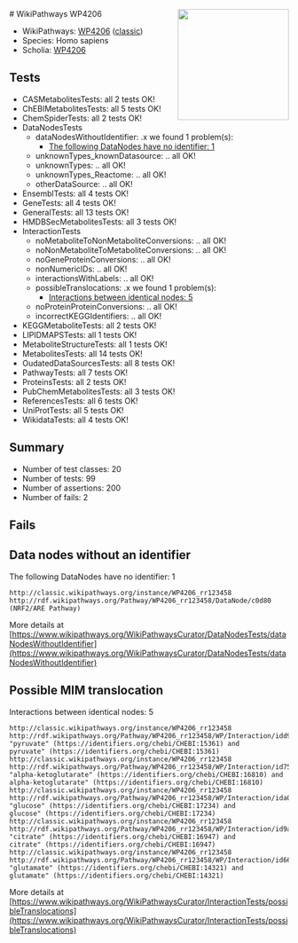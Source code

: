 <img style="float: right; width: 200px" src="https://upload.wikimedia.org/wikipedia/commons/thumb/8/83/Wplogo_with_text_500.png/640px-Wplogo_with_text_500.png" />
# WikiPathways WP4206

* WikiPathways: [WP4206](https://wikipathways.org/pathways/WP4206) ([classic](https://classic.wikipathways.org/instance/WP4206))
* Species: Homo sapiens
* Scholia: [WP4206](https://scholia.toolforge.org/wikipathways/WP4206)
## Tests
* CASMetabolitesTests: all 2 tests OK!
* ChEBIMetabolitesTests: all 5 tests OK!
* ChemSpiderTests: all 2 tests OK!
* DataNodesTests
    * dataNodesWithoutIdentifier: .x we found 1 problem(s):
        * [The following DataNodes have no identifier: 1](#d2d32fa0)
    * unknownTypes_knownDatasource: .. all OK!
    * unknownTypes: .. all OK!
    * unknownTypes_Reactome: .. all OK!
    * otherDataSource: .. all OK!
* EnsemblTests: all 4 tests OK!
* GeneTests: all 4 tests OK!
* GeneralTests: all 13 tests OK!
* HMDBSecMetabolitesTests: all 3 tests OK!
* InteractionTests
    * noMetaboliteToNonMetaboliteConversions: .. all OK!
    * noNonMetaboliteToMetaboliteConversions: .. all OK!
    * noGeneProteinConversions: .. all OK!
    * nonNumericIDs: .. all OK!
    * interactionsWithLabels: .. all OK!
    * possibleTranslocations: .x we found 1 problem(s):
        * [Interactions between identical nodes: 5](#1c11820a)
    * noProteinProteinConversions: .. all OK!
    * incorrectKEGGIdentifiers: .. all OK!
* KEGGMetaboliteTests: all 2 tests OK!
* LIPIDMAPSTests: all 1 tests OK!
* MetaboliteStructureTests: all 1 tests OK!
* MetabolitesTests: all 14 tests OK!
* OudatedDataSourcesTests: all 8 tests OK!
* PathwayTests: all 7 tests OK!
* ProteinsTests: all 2 tests OK!
* PubChemMetabolitesTests: all 3 tests OK!
* ReferencesTests: all 6 tests OK!
* UniProtTests: all 5 tests OK!
* WikidataTests: all 4 tests OK!


## Summary

* Number of test classes: 20
* Number of tests: 99
* Number of assertions: 200
* Number of fails: 2

## Fails

<a name="d2d32fa0" />

## Data nodes without an identifier

The following DataNodes have no identifier: 1
```
http://classic.wikipathways.org/instance/WP4206_rr123458 http://rdf.wikipathways.org/Pathway/WP4206_rr123458/DataNode/c0d80 (NRF2/ARE Pathway)
```

More details at [https://www.wikipathways.org/WikiPathwaysCurator/DataNodesTests/dataNodesWithoutIdentifier](https://www.wikipathways.org/WikiPathwaysCurator/DataNodesTests/dataNodesWithoutIdentifier)

<a name="1c11820a" />

## Possible MIM translocation

Interactions between identical nodes: 5
```
http://classic.wikipathways.org/instance/WP4206_rr123458 http://rdf.wikipathways.org/Pathway/WP4206_rr123458/WP/Interaction/idd97e435a "pyruvate" (https://identifiers.org/chebi/CHEBI:15361) and 
pyruvate" (https://identifiers.org/chebi/CHEBI:15361)
http://classic.wikipathways.org/instance/WP4206_rr123458 http://rdf.wikipathways.org/Pathway/WP4206_rr123458/WP/Interaction/id75055917 "alpha-ketoglutarate" (https://identifiers.org/chebi/CHEBI:16810) and 
alpha-ketoglutarate" (https://identifiers.org/chebi/CHEBI:16810)
http://classic.wikipathways.org/instance/WP4206_rr123458 http://rdf.wikipathways.org/Pathway/WP4206_rr123458/WP/Interaction/ida05fbc7e "glucose" (https://identifiers.org/chebi/CHEBI:17234) and 
glucose" (https://identifiers.org/chebi/CHEBI:17234)
http://classic.wikipathways.org/instance/WP4206_rr123458 http://rdf.wikipathways.org/Pathway/WP4206_rr123458/WP/Interaction/id9a41729a "citrate" (https://identifiers.org/chebi/CHEBI:16947) and 
citrate" (https://identifiers.org/chebi/CHEBI:16947)
http://classic.wikipathways.org/instance/WP4206_rr123458 http://rdf.wikipathways.org/Pathway/WP4206_rr123458/WP/Interaction/id66d7f945 "glutamate" (https://identifiers.org/chebi/CHEBI:14321) and 
glutamate" (https://identifiers.org/chebi/CHEBI:14321)
```

More details at [https://www.wikipathways.org/WikiPathwaysCurator/InteractionTests/possibleTranslocations](https://www.wikipathways.org/WikiPathwaysCurator/InteractionTests/possibleTranslocations)


